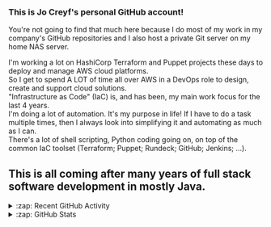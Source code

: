 ### This is Jo Creyf's personal GitHub account!

You're not going to find that much here because I do most of my work in my company's GitHub repositories and I also host a private Git server on my home NAS server.<br>

I'm working a lot on HashiCorp Terraform and Puppet projects these days to deploy and manage AWS cloud platforms.<br>
So I get to spend A LOT of time all over AWS in a DevOps role to design, create and support cloud solutions.<br>
"Infrastructure as Code" (IaC) is, and has been, my main work focus for the last 4 years.<br>
I'm doing a lot of automation.  It's my purpose in life!  If I have to do a task multiple times, then I always look into simplifying it and automating as much as I can.<br>
There's a lot of shell scripting, Python coding going on, on top of the common IaC toolset (Terraform; Puppet; Rundeck; GitHub; Jenkins; ...).<br>

This is all coming after many years of full stack software development in mostly Java.<br>
---
<details>
  <summary>:zap: Recent GitHub Activity</summary>
<!--START_SECTION:activity-->
<!--END_SECTION:activity-->
</details>

<details>
  <!-- https://github.com/anuraghazra/github-readme-stats -->
  <summary>:zap: GitHub Stats</summary>
  <img align="left" alt="My GitHub Stats" src="https://github-readme-stats.vercel.app/api?username=jcreyf&show_icons=true&hide_border=true" />
</details>

[website]: https://jocreyf.com
[youtube]: https://youtube.com/jcreyf
